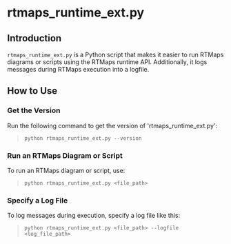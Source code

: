 # rtmaps_runtime_ext.py

## Introduction

`rtmaps_runtime_ext.py` is a Python script that makes it easier to run RTMaps diagrams or scripts using the RTMaps runtime API. Additionally, it logs messages during RTMaps execution into a logfile.

## How to Use

### Get the Version
Run the following command to get the version of 'rtmaps_runtime_ext.py':

> `python rtmaps_runtime_ext.py --version`

### Run an RTMaps Diagram or Script

To run an RTMaps diagram or script, use:

> `python rtmaps_runtime_ext.py <file_path>`

### Specify a Log File
To log messages during execution, specify a log file like this:

> `python rtmaps_runtime_ext.py <file_path> --logfile <log_file_path>`
